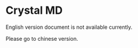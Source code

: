 # Crystal MD

English version document is not available currently.

Please go to chinese version.
 <!-- [Chinese](#/zh-cn/) -->